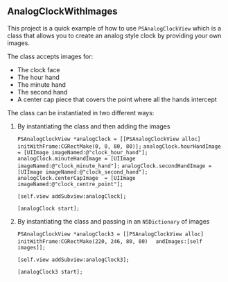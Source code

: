 AnalogClockWithImages
---------------------

This project is a quick example of how to use `PSAnalogClockView` which is a class that allows you to create an analog style clock by providing your own images.

The class accepts images for:

- The clock face
- The hour hand
- The minute hand
- The second hand
- A center cap piece that covers the point where all the hands intercept

The class can be instantiated in two different ways:

1. By instantiating the class and then adding the images

    `PSAnalogClockView *analogClock = [[PSAnalogClockView alloc] initWithFrame:CGRectMake(0, 0, 80, 80)];`
    `analogClock.hourHandImage   = [UIImage imageNamed:@"clock_hour_hand"];`
    `analogClock.minuteHandImage = [UIImage imageNamed:@"clock_minute_hand"];`
    `analogClock.secondHandImage = [UIImage imageNamed:@"clock_second_hand"];`
    `analogClock.centerCapImage  = [UIImage imageNamed:@"clock_centre_point"];`

    `[self.view addSubview:analogClock];`

    `[analogClock start];`
    
2. By instantiating the class and passing in an `NSDictionary` of images

    `PSAnalogClockView *analogClock3 = [[PSAnalogClockView alloc] initWithFrame:CGRectMake(220, 246, 80, 80) `
                                                                      ` andImages:[self images]];`

    `[self.view addSubview:analogClock3];`

    `[analogClock3 start];`
    
    